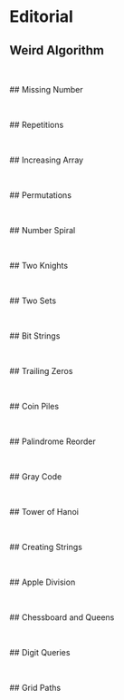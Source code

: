 # Editorial

## Weird Algorithm
<p><br></p>
## Missing Number
<p><br></p>
## Repetitions
<p><br></p>
## Increasing Array
<p><br></p>
## Permutations
<p><br></p>
## Number Spiral
<p><br></p>
## Two Knights
<p><br></p>
## Two Sets
<p><br></p>
## Bit Strings
<p><br></p>
## Trailing Zeros
<p><br></p>
## Coin Piles
<p><br></p>
## Palindrome Reorder
<p><br></p>
## Gray Code
<p><br></p>
## Tower of Hanoi
<p><br></p>
## Creating Strings
<p><br></p>
## Apple Division
<p><br></p>
## Chessboard and Queens
<p><br></p>
## Digit Queries
<p><br></p>
## Grid Paths
<p><br></p>
